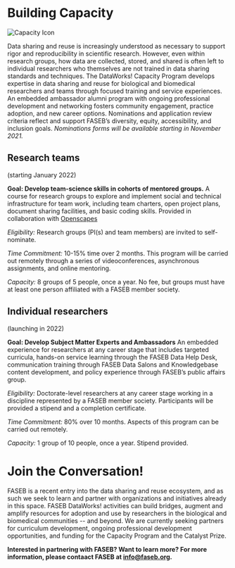 # Building Capacity

![Capacity Icon](https://user-images.githubusercontent.com/90872869/134726335-3fe41af1-e54f-4c07-8d74-601a0cc1e730.png "FASEB DataWorks! Capacity Program icon")

Data sharing and reuse is increasingly understood as necessary to support rigor and reproducibility in scientific research. However, even within research groups, how data are collected, stored, and shared is often left to individual researchers who themselves are not trained in data sharing standards and techniques. The DataWorks! Capacity Program develops expertise in data sharing and reuse for biological and biomedical researchers and teams through focused training and service experiences. An embedded ambassador alumni program with ongoing professional development and networking fosters community engagement, practice adoption, and new career options. Nominations and application review criteria reflect and support FASEB’s diversity, equity, accessibility, and inclusion goals. *Nominations forms will be available starting in November 2021.* 

## Research teams 
(starting January 2022)

**Goal:  Develop team-science skills in cohorts of mentored groups.**
A course for research groups to explore and implement social and technical infrastructure for team work, including team charters, open project plans, document sharing facilities, and basic coding skills.  Provided in collaboration with [Openscapes](https://openscapes.org)

*Eligibility:* Research groups (PI(s) and team members) are invited to self-nominate.

*Time Commitment:*  10-15% time over 2 months.  This program will be carried out remotely through a series of videoconferences, asynchronous assignments, and online mentoring.

*Capacity:* 8 groups of 5 people, once a year.  No fee, but groups must have at least one person affiliated with a FASEB member society. 


## Individual researchers 
(launching in 2022)

**Goal:  Develop Subject Matter Experts and Ambassadors**
An embedded experience for researchers at any career stage that includes targeted curricula, hands-on service learning through the FASEB Data Help Desk, communication training through FASEB Data Salons and Knowledgebase content development, and policy experience through FASEB’s public affairs group.

*Eligibility:*  Doctorate-level researchers at any career stage working in a discipline represented by a FASEB member society.  Participants will be provided a stipend and a completion certificate.

*Time Commitment:*  80% over 10 months.  Aspects of this program can be carried out remotely.

*Capacity:* 1 group of 10 people, once a year.  Stipend provided. 

# Join the Conversation!

FASEB is a recent entry into the data sharing and reuse ecosystem, and as such  we seek to learn and partner with organizations and initiatives already in this space.  FASEB DataWorks! activities can build bridges, augment and amplify resources for adoption and use by researchers in the biological and biomedical communities -- and beyond.  We are currently seeking partners for curriculum development, ongoing professional development opportunities, and funding for the Capacity Program and the Catalyst Prize.

**Interested in partnering with FASEB? Want to learn more? For more information, please contaact FASEB at info@faseb.org.**
